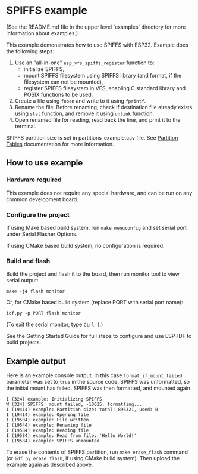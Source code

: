 # SPIFFS example

(See the README.md file in the upper level 'examples' directory for more information about examples.)

This example demonstrates how to use SPIFFS with ESP32. Example does the following steps:

1. Use an "all-in-one" `esp_vfs_spiffs_register` function to:
    - initialize SPIFFS,
    - mount SPIFFS filesystem using SPIFFS library (and format, if the filesystem can not be mounted),
    - register SPIFFS filesystem in VFS, enabling C standard library and POSIX functions to be used.
2. Create a file using `fopen` and write to it using `fprintf`.
3. Rename the file. Before renaming, check if destination file already exists using `stat` function, and remove it using `unlink` function.
4. Open renamed file for reading, read back the line, and print it to the terminal.

SPIFFS partition size is set in partitions_example.csv file. See [Partition Tables](https://docs.espressif.com/projects/esp-idf/en/latest/api-guides/partition-tables.html) documentation for more information.

## How to use example

### Hardware required

This example does not require any special hardware, and can be run on any common development board.

### Configure the project

If using Make based build system, run `make menuconfig` and set serial port under Serial Flasher Options.

If using CMake based build system, no configuration is required.

### Build and flash

Build the project and flash it to the board, then run monitor tool to view serial output:

```
make -j4 flash monitor
```

Or, for CMake based build system (replace PORT with serial port name):

```
idf.py -p PORT flash monitor
```

(To exit the serial monitor, type ``Ctrl-]``.)

See the Getting Started Guide for full steps to configure and use ESP-IDF to build projects.

## Example output

Here is an example console output. In this case `format_if_mount_failed` parameter was set to `true` in the source code. SPIFFS was unformatted, so the initial mount has failed. SPIFFS was then formatted, and mounted again.

```
I (324) example: Initializing SPIFFS
W (324) SPIFFS: mount failed, -10025. formatting...
I (19414) example: Partition size: total: 896321, used: 0
I (19414) example: Opening file
I (19504) example: File written
I (19544) example: Renaming file
I (19584) example: Reading file
I (19584) example: Read from file: 'Hello World!'
I (19584) example: SPIFFS unmounted
```

To erase the contents of SPIFFS partition, run `make erase_flash` command (or `idf.py erase_flash`, if using CMake build system). Then upload the example again as described above.
